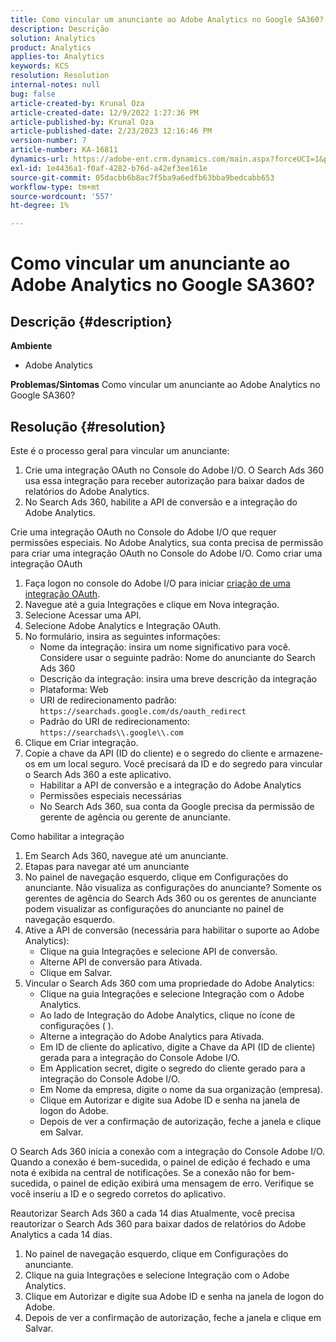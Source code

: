 ```yaml
---
title: Como vincular um anunciante ao Adobe Analytics no Google SA360?
description: Descrição
solution: Analytics
product: Analytics
applies-to: Analytics
keywords: KCS
resolution: Resolution
internal-notes: null
bug: false
article-created-by: Krunal Oza
article-created-date: 12/9/2022 1:27:36 PM
article-published-by: Krunal Oza
article-published-date: 2/23/2023 12:16:46 PM
version-number: 7
article-number: KA-16811
dynamics-url: https://adobe-ent.crm.dynamics.com/main.aspx?forceUCI=1&pagetype=entityrecord&etn=knowledgearticle&id=1c9ce939-c577-ed11-81aa-6045bd006149
exl-id: 1e4436a1-f0af-4282-b76d-a42ef3ee161e
source-git-commit: 05dacbb6b8ac7f5ba9a6edfb63bba9bedcabb653
workflow-type: tm+mt
source-wordcount: '557'
ht-degree: 1%

---
```


# Como vincular um anunciante ao Adobe Analytics no Google SA360?

## Descrição {#description}

<b>Ambiente</b>
- Adobe Analytics



<b>Problemas/Sintomas</b>
Como vincular um anunciante ao Adobe Analytics no Google SA360?


## Resolução {#resolution}


Este é o processo geral para vincular um anunciante:

1. Crie uma integração OAuth no Console do Adobe I/O. O Search Ads 360 usa essa integração para receber autorização para baixar dados de relatórios do Adobe Analytics.
2. No Search Ads 360, habilite a API de conversão e a integração do Adobe Analytics.


Crie uma integração OAuth no Console do Adobe I/O que requer permissões especiais. No Adobe Analytics, sua conta precisa de permissão para criar uma integração OAuth no Console do Adobe I/O. Como criar uma integração OAuth

1. Faça logon no console do Adobe I/O para iniciar [criação de uma integração OAuth](https://developer.adobe.com/developer-console/docs/guides/#!AdobeDocs/adobeio-auth/master/AuthenticationOverview/OAuthIntegration.md).
2. Navegue até a guia Integrações e clique em Nova integração.
3. Selecione Acessar uma API.
4. Selecione Adobe Analytics e Integração OAuth.
5. No formulário, insira as seguintes informações:
   - Nome da integração: insira um nome significativo para você. Considere usar o seguinte padrão: Nome do anunciante do Search Ads 360
   - Descrição da integração: insira uma breve descrição da integração
   - Plataforma: Web
   - URI de redirecionamento padrão: `https://searchads.google.com/ds/oauth_redirect`
   - Padrão do URI de redirecionamento: `https://searchads\\.google\\.com`
6. Clique em Criar integração.
7. Copie a chave da API (ID do cliente) e o segredo do cliente e armazene-os em um local seguro. Você precisará da ID e do segredo para vincular o Search Ads 360 a este aplicativo.
   - Habilitar a API de conversão e a integração do Adobe Analytics
   - Permissões especiais necessárias
   - No Search Ads 360, sua conta da Google precisa da permissão de gerente de agência ou gerente de anunciante.


Como habilitar a integração

1. Em Search Ads 360, navegue até um anunciante.
2. Etapas para navegar até um anunciante
3. No painel de navegação esquerdo, clique em Configurações do anunciante.    Não visualiza as configurações do anunciante? Somente os gerentes de agência do Search Ads 360 ou os gerentes de anunciante podem visualizar as configurações do anunciante no painel de navegação esquerdo.
4. Ative a API de conversão (necessária para habilitar o suporte ao Adobe Analytics):
   - Clique na guia Integrações e selecione API de conversão.
   - Alterne API de conversão para Ativada.
   - Clique em Salvar.
5. Vincular o Search Ads 360 com uma propriedade do Adobe Analytics:
   - Clique na guia Integrações e selecione Integração com o Adobe Analytics.
   - Ao lado de Integração do Adobe Analytics, clique no ícone de configurações ( ).
   - Alterne a integração do Adobe Analytics para Ativada.
   - Em ID de cliente do aplicativo, digite a Chave da API (ID de cliente) gerada para a integração do Console Adobe I/O.
   - Em Application secret, digite o segredo do cliente gerado para a integração do Console Adobe I/O.
   - Em Nome da empresa, digite o nome da sua organização (empresa).
   - Clique em Autorizar e digite sua Adobe ID e senha na janela de logon do Adobe.
   - Depois de ver a confirmação de autorização, feche a janela e clique em Salvar.


O Search Ads 360 inicia a conexão com a integração do Console Adobe I/O. Quando a conexão é bem-sucedida, o painel de edição é fechado e uma nota é exibida na central de notificações. Se a conexão não for bem-sucedida, o painel de edição exibirá uma mensagem de erro. Verifique se você inseriu a ID e o segredo corretos do aplicativo.

Reautorizar Search Ads 360 a cada 14 dias Atualmente, você precisa reautorizar o Search Ads 360 para baixar dados de relatórios do Adobe Analytics a cada 14 dias.

1. No painel de navegação esquerdo, clique em Configurações do anunciante.
2. Clique na guia Integrações e selecione Integração com o Adobe Analytics.
3. Clique em Autorizar e digite sua Adobe ID e senha na janela de logon do Adobe.
4. Depois de ver a confirmação de autorização, feche a janela e clique em Salvar.
